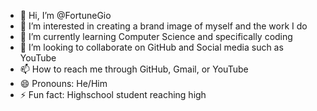 - 👋 Hi, I’m @FortuneGio
- 👀 I’m interested in creating a brand image of myself and the work I do
- 🌱 I’m currently learning Computer Science and specifically coding
- 💞️ I’m looking to collaborate on GitHub and Social media such as YouTube
- 📫 How to reach me through GitHub, Gmail, or YouTube
- 😄 Pronouns: He/Him
- ⚡ Fun fact: Highschool student reaching high

<!---
FortuneGio/FortuneGio is a ✨ special ✨ repository because its `README.md` (this file) appears on your GitHub profile.
You can click the Preview link to take a look at your changes.
--->
